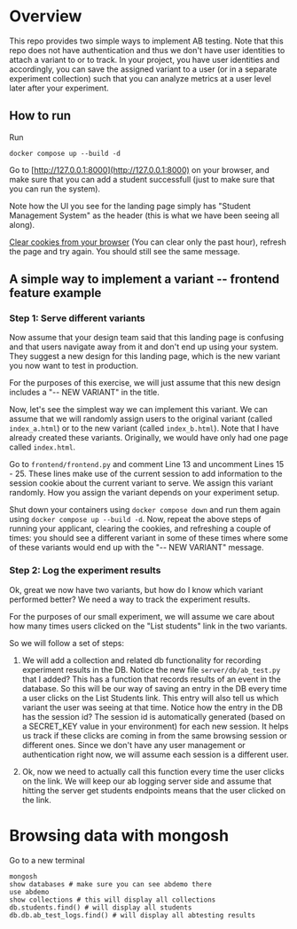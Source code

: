 # Overview

This repo provides two simple ways to implement AB testing. Note that this repo does not have authentication and thus we don't have user identities to attach a variant to or to track. In your project, you have user identities and accordingly, you can save the assigned variant to a user (or in a separate experiment collection) such that you can analyze metrics at a user level later after your experiment.


## How to run

Run 

`docker compose up --build -d`

Go to [http://127.0.0.1:8000](http://127.0.0.1:8000) on your browser, and make sure that you can add a student successfull (just to make sure that you can run the system).

Note how the UI you see for the landing page simply has "Student Management System" as the header (this is what we have been seeing all along). 

[Clear cookies from your browser](https://me-en.kaspersky.com/resource-center/preemptive-safety/how-to-clear-cache-and-cookies) (You can clear only the past hour), refresh the page and try again. You should still see the same message.

## A simple way to implement a variant -- frontend feature example

### Step 1: Serve different variants

Now assume that your design team said that this landing page is confusing and that users navigate away from it and don't end up using your system. They suggest a new design for this landing page, which is the new variant you now want to test in production.

For the purposes of this exercise, we will just assume that this new design includes a "-- NEW VARIANT" in the title.

Now, let's see the simplest way we can implement this variant. We can assume that we will randomly assign users to the original variant (called `index_a.html`) or to the new variant (called `index_b.html`). Note that I have already created these variants. Originally, we would have only had one page called `index.html`.

Go to `frontend/frontend.py` and comment Line 13 and uncomment Lines 15 - 25. These lines make use of the current session to add information to the session cookie about the current variant to serve. We assign this variant randomly. How you assign the variant depends on your experiment setup.

Shut down your containers using `docker compose down` and run them again using `docker compose up --build -d`. Now, repeat the above steps of running your applicant, clearing the cookies, and refreshing a couple of times: you should see a different variant in some of these times where some of these variants would end up with the "-- NEW VARIANT" message.

### Step 2: Log the experiment results

Ok, great we now have two variants, but how do I know which variant performed better? We need a way to track the experiment results.

For the purposes of our small experiment, we will assume we care about how many times users clicked on the "List students" link in the two variants. 

So we will follow a set of steps:

1. We will add a collection and related db functionality for recording experiment results in the DB. Notice the new file `server/db/ab_test.py` that I added? This has a function that records results of an event in the database. So this will be our way of saving an entry in the DB every time a user clicks on the List Students link. This entry will also tell us which variant the user was seeing at that time. Notice how the entry in the DB has the session id? The session id is automatically generated (based on a SECRET_KEY value in your environment) for each new session. It helps us track if these clicks are coming in from the same browsing session or different ones. Since we don't have any user management or authentication right now, we will assume each session is a different user.

2. Ok, now we need to actually call this function every time the user clicks on the link. We will keep our ab logging server side and assume that hitting the server get students endpoints means that the user clicked on the link.

# Browsing data with mongosh

Go to a new terminal

```
mongosh
show databases # make sure you can see abdemo there
use abdemo 
show collections # this will display all collections
db.students.find() # will display all students
db.db.ab_test_logs.find() # will display all abtesting results
```